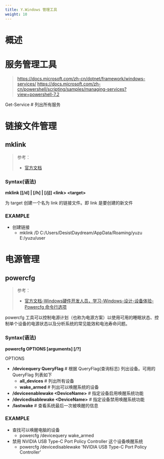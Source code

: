 ```yaml
---
title: Y.Windows 管理工具
weight: 10
---
```


# 概述

>

# 服务管理工具

> https://docs.microsoft.com/zh-cn/dotnet/framework/windows-services/
> https://docs.microsoft.com/zh-cn/powershell/scripting/samples/managing-services?view=powershell-7.2

Get-Service # 列出所有服务

# 链接文件管理

## mklink
> 参考：
> - [官方文档](https://learn.microsoft.com/en-us/windows-server/administration/windows-commands/mklink)

### Syntax(语法)

**mklink \[\[/d] | \[/h] | \[/j]] \<link> \<target>**

为 target 创建一个名为 link 的链接文件。即 link 是要创建的新文件

### EXAMPLE

- 创建链接
	- mklink /D C:/Users/DesistDaydream/AppData/Roaming/yuzu E:/yuzu/user

# 电源管理

## powercfg
> 参考：
> - [官方文档-Windows硬件开发人员，学习-Windows-设计-设备体验-Powercfg 命令行选项](https://learn.microsoft.com/en-us/windows-hardware/design/device-experiences/powercfg-command-line-options)

powercfg 工具可以控制电源计划（也称为电源方案）以使用可用的睡眠状态、控制单个设备的电源状态以及分析系统的常见能效和电池寿命问题。

### Syntax(语法)
**powercfg OPTIONS \[arguments] \[/?]**

OPTIONS
- **/devicequery QueryFlag** # 根据 QueryFlag(查询标志) 列出设备。可用的 QueryFlag 列表如下
	- **all_devices** # 列出所有设备
	- **wake_armed** # 列出可以唤醒系统的设备
- **/deviceenablewake \<DeviceName>** # 指定设备启用唤醒系统功能
- **/devicedisablewake \<DeviceName>** # 指定设备禁用唤醒系统功能
- **/lastwake** # 查看系统最后一次被唤醒的信息

### EXAMPLE

- 查找可以唤醒电脑的设备
	- powercfg /devicequery wake_armed
- 禁用 NVIDIA USB Type-C Port Policy Controller 这个设备唤醒系统
	- powercfg /devicedisablewake 'NVIDIA USB Type-C Port Policy Controller'

